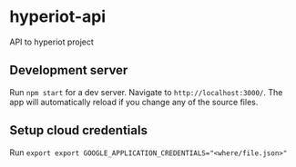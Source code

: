 # hyperiot-api

API to hyperiot project

## Development server

Run `npm start` for a dev server. Navigate to `http://localhost:3000/`. The app will automatically reload if you change any of the source files.

## Setup cloud credentials

Run `export export GOOGLE_APPLICATION_CREDENTIALS="<where/file.json>"`